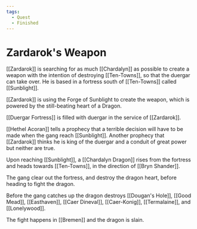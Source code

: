 ```yaml
---
tags:
  - Quest
  - Finished
---
```

# Zardarok's Weapon 

[[Zardarok]] is searching for as much [[Chardalyn]] as possible to create a weapon with the intention of destroying [[Ten-Towns]], so that the duergar can take over. He is based in a fortress south of [[Ten-Towns]] called [[Sunblight]].

[[Zardarok]] is using the Forge of Sunblight to create the weapon, which is powered by the still-beating heart of a Dragon.

[[Duergar Fortress]] is filled with duergar in the service of [[Zardarok]].

[[Hethel Acoran]] tells a prophecy that a terrible decision will have to be made when the gang reach [[Sunblight]]. Another prophecy that [[Zardarok]] thinks he is king of the duergar and a conduit of great power but neither are true.

Upon reaching [[Sunblight]], a [[Chardalyn Dragon]] rises from the fortress and heads towards [[Ten-Towns]], in the direction of [[Bryn Shander]].

The gang clear out the fortress, and destroy the dragon heart, before heading to fight the dragon.

Before the gang catches up the dragon destroys [[Dougan's Hole]], [[Good Mead]], [[Easthaven]], [[Caer Dineval]], [[Caer-Konig]], [[Termalaine]], and [[Lonelywood]].

The fight happens in [[Bremen]] and the dragon is slain. 